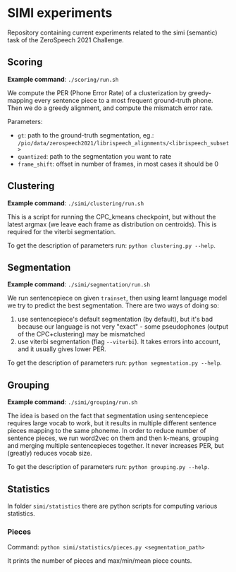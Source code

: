 # SIMI experiments

Repository containing current experiments related to the simi (semantic) task of the ZeroSpeech 2021 Challenge.

## Scoring

**Example command**: `./scoring/run.sh`

We compute the PER (Phone Error Rate) of a clusterization by greedy-mapping every sentence piece to a most frequent ground-truth phone. Then we do a greedy alignment, and compute the mismatch error rate.

Parameters:
- `gt`: path to the ground-truth segmentation, eg.: `/pio/data/zerospeech2021/librispeech_alignments/<librispeech_subset>`
- `quantized`: path to the segmentation you want to rate
- `frame_shift`: offset in number of frames, in most cases it should be 0

## Clustering

**Example command**: `./simi/clustering/run.sh`

This is a script for running the CPC_kmeans checkpoint, but without the latest argmax (we leave each frame as distribution on centroids). This is required for the viterbi segmentation.

To get the description of parameters run: `python clustering.py --help`.
## Segmentation

**Example command**: `./simi/segmentation/run.sh`

We run sentencepiece on given `trainset`, then using learnt language model we try to predict the best segmentation. There are two ways of doing so:
1. use sentencepiece's default segmentation (by default), but it's bad because our language is not very "exact" - some pseudophones (output of the CPC+clustering) may be mismatched
2. use viterbi segmentation (flag `--viterbi`). It takes errors into account, and it usually gives lower PER. 

To get the description of parameters run: `python segmentation.py --help`.

## Grouping

**Example command**: `./simi/grouping/run.sh`

The idea is based on the fact that segmentation using sentencepiece requires large vocab to work, but it results in multiple different sentence pieces mapping to the same phoneme. In order to reduce number of sentence pieces, we run word2vec on them and then k-means, grouping and merging multiple sentencepieces together. It never increases PER, but (greatly) reduces vocab size.

To get the description of parameters run: `python grouping.py --help`.

## Statistics

In folder `simi/statistics` there are python scripts for computing various statistics.

### Pieces

Command: `python simi/statistics/pieces.py <segmentation_path>`

It prints the number of pieces and max/min/mean piece counts.
